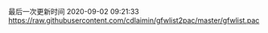 最后一次更新时间 2020-09-02 09:21:33
https://raw.githubusercontent.com/cdlaimin/gfwlist2pac/master/gfwlist.pac

